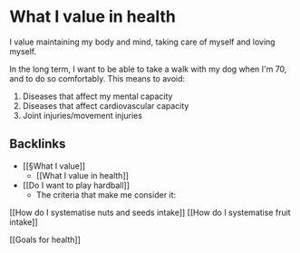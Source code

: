 # What I value in health
I value maintaining my body and mind, taking care of myself and loving myself.

In the long term, I want to be able to take a walk with my dog when I'm 70, and to do so comfortably. This means to avoid:

1. Diseases that affect my mental capacity
2. Diseases that affect cardiovascular capacity
3. Joint injuries/movement injuries

## Backlinks
* [[§What I value]]
	* [[What I value in health]]
* [[Do I want to play hardball]]
	* The criteria that make me consider it:

<!-- #research Which diseases cause the most DALYs lost in DK? Which of these are going to be high utility to mitigate? -->

[[How do I systematise nuts and seeds intake]]
[[How do I systematise fruit intake]]

[[Goals for health]]

<!-- #Life -->

<!-- {BearID:3D40B0AE-7434-4CD3-B849-8497C9DBB2B9-15756-0000130488ADA5F4} -->
